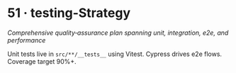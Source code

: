 # 51 · testing-Strategy
_Comprehensive quality‑assurance plan spanning unit, integration, e2e, and performance_

Unit tests live in `src/**/__tests__` using Vitest. Cypress drives e2e flows. Coverage target 90%+.
